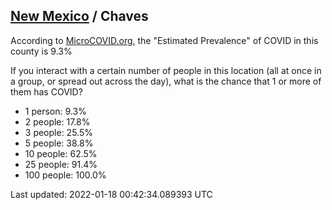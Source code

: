 
## [New Mexico](/united-states/new-mexico) / Chaves

According to [MicroCOVID.org](http://microcovid.org),
the "Estimated Prevalence" of COVID in this county is 9.3%

If you interact with a certain number of people in this location
(all at once in a group, or spread out across the day), what is the chance that
1 or more of them has COVID?

- 1 person: 9.3%
- 2 people: 17.8%
- 3 people: 25.5%
- 5 people: 38.8%
- 10 people: 62.5%
- 25 people: 91.4%
- 100 people: 100.0%

Last updated: 2022-01-18 00:42:34.089393 UTC
